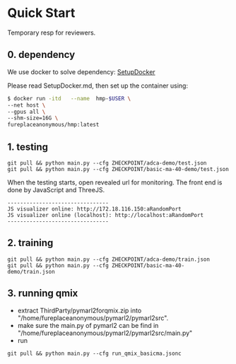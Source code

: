 # Quick Start
Temporary resp for reviewers.

## 0. dependency
We use docker to solve dependency: 
[SetupDocker](./SetupDocker.md)

Please read SetupDocker.md, then set up the container using:
```bash
$ docker run -itd   --name  hmp-$USER \
--net host \
--gpus all \
--shm-size=16G \
fureplaceanonymous/hmp:latest
```

## 1. testing
```
git pull && python main.py --cfg ZHECKPOINT/adca-demo/test.json
git pull && python main.py --cfg ZHECKPOINT/basic-ma-40-demo/test.json
```
When the testing starts, open revealed url for monitoring. The front end is done by JavaScript and ThreeJS.
```
--------------------------------
JS visualizer online: http://172.18.116.150:aRandomPort
JS visualizer online (localhost): http://localhost:aRandomPort
--------------------------------
```

## 2. training
```
git pull && python main.py --cfg ZHECKPOINT/adca-demo/train.json
git pull && python main.py --cfg ZHECKPOINT/basic-ma-40-demo/train.json
```

## 3. running qmix

- extract ThirdParty/pymarl2forqmix.zip into "/home/fureplaceanonymous/pymarl2/pymarl2src".
- make sure the main.py of pymarl2 can be find in "/home/fureplaceanonymous/pymarl2/pymarl2src/main.py"
- run 
```
git pull && python main.py --cfg run_qmix_basicma.jsonc
```



